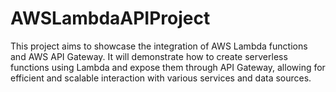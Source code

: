 # AWSLambdaAPIProject
This project aims to showcase the integration of AWS Lambda functions and AWS API Gateway. It will demonstrate how to create serverless functions using Lambda and expose them through API Gateway, allowing for efficient and scalable interaction with various services and data sources.
